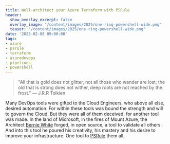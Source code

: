 ```yaml
---
title: Well-architect your Azure Terraform with PSRule
header:
  show_overlay_excerpt: false
  overlay_image: "/content/images/2025/one-ring-powershell-wide.png"
  teaser: "/content/images/2025/one-ring-powershell-wide.png"
date: '2025-02-08 09:00:00'
tags:
- azure
- psrule
- terraform
- azuredevops
- pipelines
- powershell
---
```


> "All that is gold does not glitter, not all those who wander are lost; the old that is strong does not wither, deep roots are not reached by the frost." — J.R.R Tolkien

Many DevOps tools were gifted to the Cloud Engineers, who above all else, desired automation. For within these tools was bound the strength and will to govern the Cloud. But they were all of them deceived, for another tool was made. In the land of Microsoft, in the fires of Mount Azure, the Architect [Bernie White](https://www.linkedin.com/in/bernie-white/) forged, in open source, a tool to validate all others. And into this tool he poured his creativity, his mastery and his desire to improve your infrastructure. One tool to [PSRule](https://microsoft.github.io/PSRule/v2/) them all.
